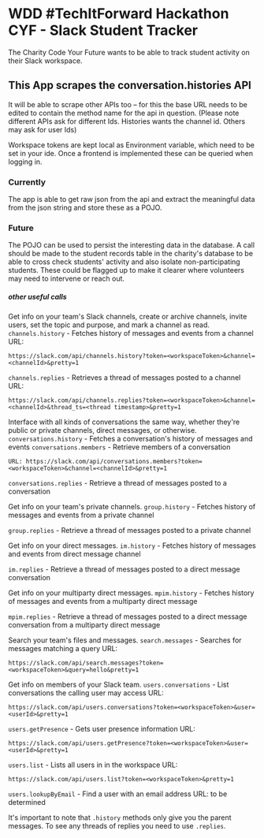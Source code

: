 # WDD #TechItForward Hackathon CYF - Slack Student Tracker

The Charity Code Your Future wants to be able to track student activity on their Slack workspace.

## This App scrapes the conversation.histories API

It will be able to scrape other APIs too – for this the base URL needs to be edited to contain the method name for the api in question. (Please note different APIs ask for different Ids. Histories wants the channel id. Others may ask for user Ids)

Workspace tokens are kept local as Environment variable, which need to be set in your ide. Once a frontend is implemented these can be queried when logging in.

### Currently

The app is able to get raw json from the api and extract the meaningful data from the json string and store these as a POJO.

### Future

The POJO can be used to persist the interesting data in the database. 
A call should be made to the student records table in the charity's database to be able to cross check students' activity and also isolate non-participating students. These could be flagged up to make it clearer where volunteers may need to intervene or reach out.

##### other useful calls

Get info on your team's Slack channels, create or archive channels, invite users, set the topic and purpose, and mark a channel as read.
`channels.history` - Fetches history of messages and events from a channel
URL: 
```
https://slack.com/api/channels.history?token=<workspaceToken>&channel=<channelId>&pretty=1
```
`channels.replies` - Retrieves a thread of messages posted to a channel
URL: 
```
https://slack.com/api/channels.replies?token=<workspaceToken>&channel=<channelId>&thread_ts=<thread timestamp>&pretty=1
```
Interface with all kinds of conversations the same way, whether they're public or private channels, direct messages, or otherwise.
`conversations.history` - Fetches a conversation's history of messages and events
`conversations.members` -  Retrieve members of a conversation
```
URL: https://slack.com/api/conversations.members?token=<workspaceToken>&channel=<channelId>&pretty=1
```
`conversations.replies` - Retrieve a thread of messages posted to a conversation

Get info on your team's private channels.
`group.history` - Fetches history of messages and events from a private channel

`group.replies` - Retrieve a thread of messages posted to a private channel

Get info on your direct messages.
`im.history` - Fetches history of messages and events from direct message channel

`im.replies` - Retrieve a thread of messages posted to a direct message conversation

Get info on your multiparty direct messages.
`mpim.history` - Fetches history of messages and events from a multiparty direct message

`mpim.replies` - Retrieve a thread of messages posted to a direct message conversation from a multiparty direct message

Search your team's files and messages.
`search.messages` - Searches for messages matching a query
URL: 
```
https://slack.com/api/search.messages?token=<workspaceToken>&query=hello&pretty=1
```
Get info on members of your Slack team.
`users.conversations` - List conversations the calling user may access
URL: 
```
https://slack.com/api/users.conversations?token=<workspaceToken>&user=<userId>&pretty=1
```
`users.getPresence` - Gets user presence information
URL: 
```
https://slack.com/api/users.getPresence?token=<workspaceToken>&user=<userId>&pretty=1
```
`users.list` - Lists all users in in the workspace
URL: 
```
https://slack.com/api/users.list?token=<workspaceToken>&pretty=1
```
`users.lookupByEmail` - Find a user with an email address
URL: to be determined

It's important to note that `.history` methods only give you the parent messages. To see any threads of replies you need to use `.replies`.
